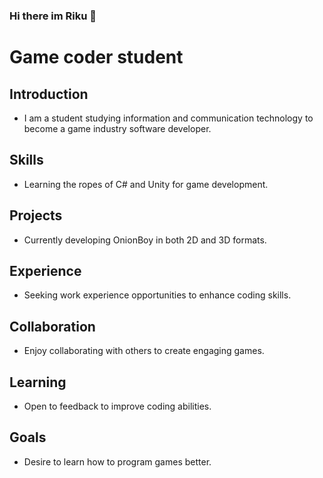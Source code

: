### Hi there im Riku 👋




# Game coder student

## Introduction
- I am a student studying information and communication technology to become a game industry software developer.

## Skills
- Learning the ropes of C# and Unity for game development.

## Projects
- Currently developing OnionBoy in both 2D and 3D formats.

## Experience
- Seeking work experience opportunities to enhance coding skills.

## Collaboration
- Enjoy collaborating with others to create engaging games.

## Learning
- Open to feedback to improve coding abilities.

## Goals
- Desire to learn how to program games better.








